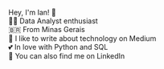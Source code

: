 Hey, I'm Ian! 👋<br>
👨‍💻 Data Analyst enthusiast<br>
🇧🇷 From Minas Gerais<br>
📓 I like to write about technology on Medium<br>
💕 In love with Python and SQL<br>
🤝 You can also find me on LinkedIn<br>
